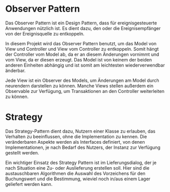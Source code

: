 # Observer Pattern
Das Observer Pattern ist ein Design Pattern, dass für ereignisgesteuerte Anwendungen nützlich ist.
Es dient dazu, den oder die Ereignisempfänger von der Ereignisquelle zu entkoppeln.

In diesem Projekt wird das Observer Pattern benutzt, um das Model von View und Controller und View vom Controller zu entkoppeln.
Somit hängt der Controller vom Model ab, da er an diesem Änderungen vornimmt und vom View, da er diesen erzeugt.
Das Model ist von keinem der beiden anderen Einheiten abhängig und ist somit am leichtesten wiederverwendbar änderbar.

Jede View ist ein Observer des Models, um Änderungen am Model durch neurendern darstellen zu können.
Manche Views stellen außerdem ein Observable zur Verfügung, um Transaktionen an den Controller weiterleiten zu können.

# Strategy
Das Strategy-Pattern dient dazu, Nutzern einer Klasse zu erlauben, das Verhalten zu beeinflussen, ohne die Implementation zu kennen.
Die veränderbaren Aspekte werden als Interfaces definiert, von denen Implementationen, je nach Bedarf des Nutzers, der Instanz zur Verfügung gestellt werden.

Ein wichtiger Einsatz des Strategy Pattern ist im Lieferungsdialog, der je nach Situation eine Zu- oder Auslieferung erstellen soll.
Hier sind die austauschbaren Algorithmen die Auswahl des Vorzeichens für den Buchungswert und die Bestimmung, wieviel noch in/aus einem Lager geliefert werden kann.